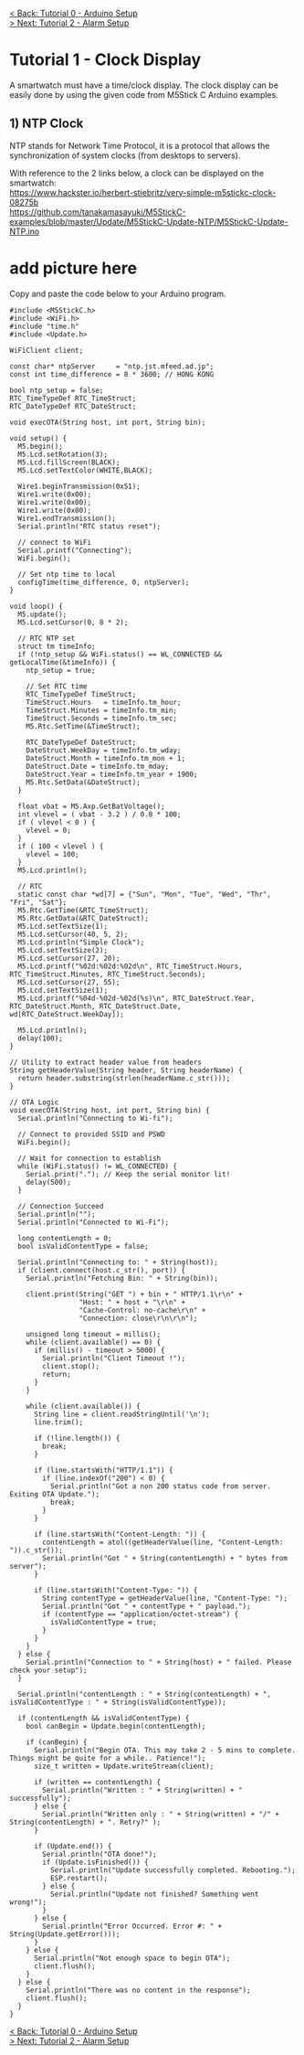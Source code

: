 [< Back: Tutorial 0 - Arduino Setup](https://github.com/kempisabelmaddie/IoT_PolyU/blob/main/smartwatch/SmartMedication/Tutorial0.md)\
[> Next: Tutorial 2 - Alarm Setup](https://github.com/kempisabelmaddie/IoT_PolyU/blob/main/smartwatch/SmartMedication/Tutorial2.md)
# Tutorial 1 - Clock Display
A smartwatch must have a time/clock display. The clock display can be easily done by using the given code from M5Stick C Arduino examples.

## 1) NTP Clock
NTP stands for Network Time Protocol, it is a protocol that allows the synchronization of system clocks (from desktops to servers).

With reference to the 2 links below, a clock can be displayed on the smartwatch:\
https://www.hackster.io/herbert-stiebritz/very-simple-m5stickc-clock-08275b \
https://github.com/tanakamasayuki/M5StickC-examples/blob/master/Update/M5StickC-Update-NTP/M5StickC-Update-NTP.ino

# add picture here

Copy and paste the code below to your Arduino program.

```arduino
#include <M5StickC.h>
#include <WiFi.h>
#include "time.h"
#include <Update.h>

WiFiClient client;

const char* ntpServer     = "ntp.jst.mfeed.ad.jp";
const int time_difference = 8 * 3600; // HONG KONG

bool ntp_setup = false;
RTC_TimeTypeDef RTC_TimeStruct;
RTC_DateTypeDef RTC_DateStruct;

void execOTA(String host, int port, String bin);

void setup() {
  M5.begin();
  M5.Lcd.setRotation(3);
  M5.Lcd.fillScreen(BLACK);
  M5.Lcd.setTextColor(WHITE,BLACK);

  Wire1.beginTransmission(0x51);
  Wire1.write(0x00);
  Wire1.write(0x00);
  Wire1.write(0x00);
  Wire1.endTransmission();
  Serial.println("RTC status reset");

  // connect to WiFi
  Serial.printf("Connecting");
  WiFi.begin();

  // Set ntp time to local
  configTime(time_difference, 0, ntpServer);
}

void loop() {
  M5.update();
  M5.Lcd.setCursor(0, 8 * 2);

  // RTC NTP set
  struct tm timeInfo;
  if (!ntp_setup && WiFi.status() == WL_CONNECTED && getLocalTime(&timeInfo)) {
    ntp_setup = true;

    // Set RTC time
    RTC_TimeTypeDef TimeStruct;
    TimeStruct.Hours   = timeInfo.tm_hour;
    TimeStruct.Minutes = timeInfo.tm_min;
    TimeStruct.Seconds = timeInfo.tm_sec;
    M5.Rtc.SetTime(&TimeStruct);

    RTC_DateTypeDef DateStruct;
    DateStruct.WeekDay = timeInfo.tm_wday;
    DateStruct.Month = timeInfo.tm_mon + 1;
    DateStruct.Date = timeInfo.tm_mday;
    DateStruct.Year = timeInfo.tm_year + 1900;
    M5.Rtc.SetData(&DateStruct);
  }

  float vbat = M5.Axp.GetBatVoltage();
  int vlevel = ( vbat - 3.2 ) / 0.8 * 100;
  if ( vlevel < 0 ) {
    vlevel = 0;
  }
  if ( 100 < vlevel ) {
    vlevel = 100;
  }
  M5.Lcd.println();

  // RTC
  static const char *wd[7] = {"Sun", "Mon", "Tue", "Wed", "Thr", "Fri", "Sat"};
  M5.Rtc.GetTime(&RTC_TimeStruct);
  M5.Rtc.GetData(&RTC_DateStruct);
  M5.Lcd.setTextSize(1);
  M5.Lcd.setCursor(40, 5, 2);
  M5.Lcd.println("Simple Clock");
  M5.Lcd.setTextSize(2);
  M5.Lcd.setCursor(27, 20);
  M5.Lcd.printf("%02d:%02d:%02d\n", RTC_TimeStruct.Hours, RTC_TimeStruct.Minutes, RTC_TimeStruct.Seconds);
  M5.Lcd.setCursor(27, 55);
  M5.Lcd.setTextSize(1);
  M5.Lcd.printf("%04d-%02d-%02d(%s)\n", RTC_DateStruct.Year, RTC_DateStruct.Month, RTC_DateStruct.Date, wd[RTC_DateStruct.WeekDay]);

  M5.Lcd.println();
  delay(100);
}

// Utility to extract header value from headers
String getHeaderValue(String header, String headerName) {
  return header.substring(strlen(headerName.c_str()));
}

// OTA Logic
void execOTA(String host, int port, String bin) {
  Serial.println("Connecting to Wi-fi");

  // Connect to provided SSID and PSWD
  WiFi.begin();

  // Wait for connection to establish
  while (WiFi.status() != WL_CONNECTED) {
    Serial.print("."); // Keep the serial monitor lit!
    delay(500);
  }

  // Connection Succeed
  Serial.println("");
  Serial.println("Connected to Wi-Fi");

  long contentLength = 0;
  bool isValidContentType = false;

  Serial.println("Connecting to: " + String(host));
  if (client.connect(host.c_str(), port)) {
    Serial.println("Fetching Bin: " + String(bin));

    client.print(String("GET ") + bin + " HTTP/1.1\r\n" +
                 "Host: " + host + "\r\n" +
                 "Cache-Control: no-cache\r\n" +
                 "Connection: close\r\n\r\n");

    unsigned long timeout = millis();
    while (client.available() == 0) {
      if (millis() - timeout > 5000) {
        Serial.println("Client Timeout !");
        client.stop();
        return;
      }
    }

    while (client.available()) {
      String line = client.readStringUntil('\n');
      line.trim();

      if (!line.length()) {
        break;
      }

      if (line.startsWith("HTTP/1.1")) {
        if (line.indexOf("200") < 0) {
          Serial.println("Got a non 200 status code from server. Exiting OTA Update.");
          break;
        }
      }

      if (line.startsWith("Content-Length: ")) {
        contentLength = atol((getHeaderValue(line, "Content-Length: ")).c_str());
        Serial.println("Got " + String(contentLength) + " bytes from server");
      }

      if (line.startsWith("Content-Type: ")) {
        String contentType = getHeaderValue(line, "Content-Type: ");
        Serial.println("Got " + contentType + " payload.");
        if (contentType == "application/octet-stream") {
          isValidContentType = true;
        }
      }
    }
  } else {
    Serial.println("Connection to " + String(host) + " failed. Please check your setup");
  }

  Serial.println("contentLength : " + String(contentLength) + ", isValidContentType : " + String(isValidContentType));

  if (contentLength && isValidContentType) {
    bool canBegin = Update.begin(contentLength);

    if (canBegin) {
      Serial.println("Begin OTA. This may take 2 - 5 mins to complete. Things might be quite for a while.. Patience!");
      size_t written = Update.writeStream(client);

      if (written == contentLength) {
        Serial.println("Written : " + String(written) + " successfully");
      } else {
        Serial.println("Written only : " + String(written) + "/" + String(contentLength) + ". Retry?" );
      }

      if (Update.end()) {
        Serial.println("OTA done!");
        if (Update.isFinished()) {
          Serial.println("Update successfully completed. Rebooting.");
          ESP.restart();
        } else {
          Serial.println("Update not finished? Something went wrong!");
        }
      } else {
        Serial.println("Error Occurred. Error #: " + String(Update.getError()));
      }
    } else {
      Serial.println("Not enough space to begin OTA");
      client.flush();
    }
  } else {
    Serial.println("There was no content in the response");
    client.flush();
  }
}
```
[< Back: Tutorial 0 - Arduino Setup](https://github.com/kempisabelmaddie/IoT_PolyU/blob/main/smartwatch/SmartMedication/Tutorial0.md)\
[> Next: Tutorial 2 - Alarm Setup](https://github.com/kempisabelmaddie/IoT_PolyU/blob/main/smartwatch/SmartMedication/Tutorial2.md)
